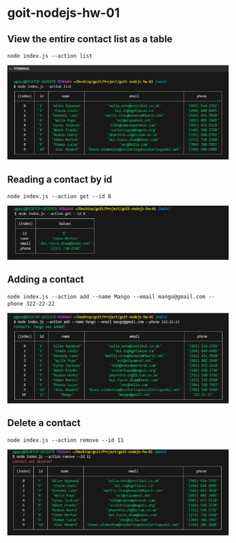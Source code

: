 # goit-nodejs-hw-01

## View the entire contact list as a table

```
node index.js --action list
```

![contactList](./assets/contactList.png)

## Reading a contact by id

```
node index.js --action get --id 8
```

![getById](./assets/getById.png)

## Adding a contact

```
node index.js --action add --name Mango --email mango@gmail.com --phone 322-22-22
```

![addContact](./assets/addContact.png)

## Delete a contact

```
node index.js --action remove --id 11
```

![removeContact](./assets/removeContact.png)
